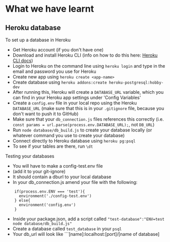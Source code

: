 # What we have learnt

## Heroku database

To set up a database in Heroku

- Get Heroku account (if you don't have one)
- Download and install Heroku CLI (info on how to do this here: [Heroku CLI docs](https://devcenter.heroku.com/articles/heroku-cli))
- Login to Heroku on the command line using `heroku login` and type in the email and password you use for Heroku
- Create new app using `heroku create <app-name>`
- Create database using `heroku addons:create heroku-postgresql:hobby-dev`
- After running this, Heroku will create a `DATABASE_URL` variable, which you can find in your Heroku app settings under 'Config Variables'
- Create a `config.env` file in your local repo using the Heroku `DATABASE_URL` (make sure that this is in your `.gitignore` file, because you don't want to push it to GitHub)
- Make sure that your `db_connection.js` files references this correctly (i.e. `const params = url.parse(process.env.DATABASE_URL);`, not `DB_URL`)
- Run `node database/db_build.js` to create your database locally (or whatever command you use to create your database)
- Connect directly to Heroku database using `heroku pg:psql`
- To see if your tables are there, run `\dt`


Testing your databases
- You will have to make a config-test.env file
- (add it to your git-ignore)
- It should contain a dburl to your local database
- In your db_connection.js amend your file with the following:
```const environment = require('env2');
    if(process.env.ENV === 'test'){
      environment('./config-test.env')
    } else{
      environment('config.env')
    }
```
- Inside your package.json, add a script called ```"test-database":"ENV=test node database/db_build.js"```
- Create a database called ```test_database``` in your ```psql```
- Your db_url will look like ```[name]:localhost:[port]/[name of database]
